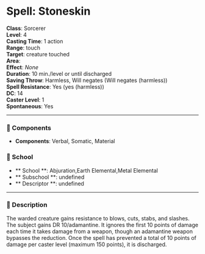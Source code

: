 
# Spell: Stoneskin
**Class**: Sorcerer  
**Level**: 4  
**Casting Time**: 1 action  
**Range**: touch  
**Target**: creature touched  
**Area**:   
**Effect**: _None_  
**Duration**: 10 min./level or until discharged  
**Saving Throw**: Harmless, Will negates (Will negates (harmless))  
**Spell Resistance**: Yes (yes (harmless))  
**DC**: 14  
**Caster Level**: 1  
**Spontaneous**: Yes

---

### 🔮 Components
- **Components**: Verbal, Somatic, Material

### 🏫 School
- ** School **: Abjuration,Earth Elemental,Metal Elemental
- ** Subschool **: undefined
- ** Descriptor **: undefined
---

### 📜 Description
The warded creature gains resistance to blows, cuts, stabs, and slashes. The subject gains DR 10/adamantine. It ignores the first 10 points of damage each time it takes damage from a weapon, though an adamantine weapon bypasses the reduction. Once the spell has prevented a total of 10 points of damage per caster level (maximum 150 points), it is discharged.
